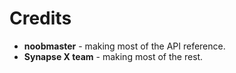 # Credits
* **noobmaster** - making most of the API reference.
* **Synapse X team** - making most of the rest.